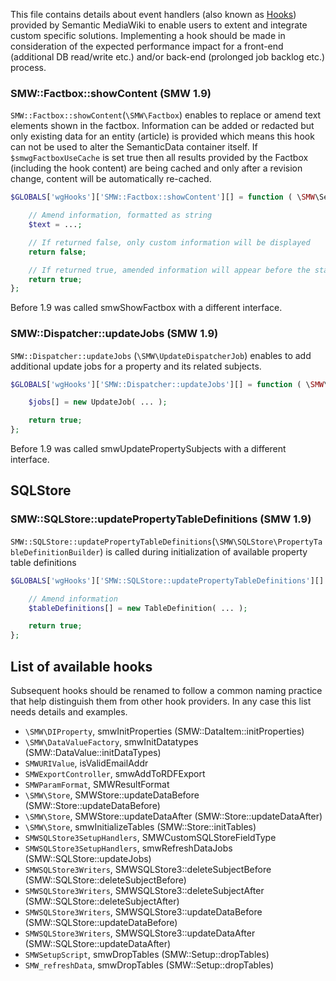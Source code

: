 This file contains details about event handlers (also known as [Hooks][hooks]) provided by Semantic MediaWiki to enable users to extent and integrate custom specific solutions. Implementing a hook should be made in consideration of the expected performance impact for a front-end (additional DB read/write etc.) and/or back-end (prolonged job backlog etc.) process.

### SMW::Factbox::showContent (SMW 1.9)
<code>SMW::Factbox::showContent</code>(<code>\SMW\Factbox</code>) enables to replace or amend text elements shown in the factbox. Information can be added or redacted but only existing data for an entity (article) is provided which means this hook can not be used to alter the SemanticData container itself. If <code>$smwgFactboxUseCache</code> is set true then all results provided by the Factbox (including the hook content) are being cached and only after a revision change, content will be automatically re-cached.

```php
$GLOBALS['wgHooks']['SMW::Factbox::showContent'][] = function ( \SMW\SemanticData $semanticData, &$text ) {

	// Amend information, formatted as string
	$text = ...;

	// If returned false, only custom information will be displayed
	return false;

	// If returned true, amended information will appear before the standard Factbox
	return true;
};
```
Before 1.9 was called smwShowFactbox with a different interface.

### SMW::Dispatcher::updateJobs (SMW 1.9)
<code>SMW::Dispatcher::updateJobs</code> (<code>\SMW\UpdateDispatcherJob</code>) enables to add additional update jobs for a property and its related subjects.

```php
$GLOBALS['wgHooks']['SMW::Dispatcher::updateJobs'][] = function ( \SMW\DIProperty $property, &$jobs ) {

	$jobs[] = new UpdateJob( ... );

	return true;
};
```
Before 1.9 was called smwUpdatePropertySubjects with a different interface.

## SQLStore
### SMW::SQLStore::updatePropertyTableDefinitions (SMW 1.9)
<code>SMW::SQLStore::updatePropertyTableDefinitions</code>(<code>\SMW\SQLStore\PropertyTableDefinitionBuilder</code>) is called during initialization of available property table definitions

```php
$GLOBALS['wgHooks']['SMW::SQLStore::updatePropertyTableDefinitions'][] = function ( \SMW\SQLStore\TableDefinition &$tableDefinitions ) {

	// Amend information
	$tableDefinitions[] = new TableDefinition( ... );

	return true;
};
```

## List of available hooks
Subsequent hooks should be renamed to follow a common naming practice that help distinguish them from other hook providers. In any case this list needs details and examples.

* <code>\SMW\DIProperty</code>, smwInitProperties (SMW::DataItem::initProperties)
* <code>\SMW\DataValueFactory</code>, smwInitDatatypes (SMW::DataValue::initDataTypes)
* <code>SMWURIValue</code>, isValidEmailAddr
* <code>SMWExportController</code>, smwAddToRDFExport
* <code>SMWParamFormat</code>, SMWResultFormat
* <code>\SMW\Store</code>, SMWStore::updateDataBefore (SMW::Store::updateDataBefore)
* <code>\SMW\Store</code>, SMWStore::updateDataAfter (SMW::Store::updateDataAfter)
* <code>\SMW\Store</code>, smwInitializeTables (SMW::Store::initTables)
* <code>SMWSQLStore3SetupHandlers</code>, SMWCustomSQLStoreFieldType
* <code>SMWSQLStore3SetupHandlers</code>, smwRefreshDataJobs (SMW::SQLStore::updateJobs)
* <code>SMWSQLStore3Writers</code>, SMWSQLStore3::deleteSubjectBefore (SMW::SQLStore::deleteSubjectBefore)
* <code>SMWSQLStore3Writers</code>, SMWSQLStore3::deleteSubjectAfter (SMW::SQLStore::deleteSubjectAfter)
* <code>SMWSQLStore3Writers</code>, SMWSQLStore3::updateDataBefore (SMW::SQLStore::updateDataBefore)
* <code>SMWSQLStore3Writers</code>, SMWSQLStore3::updateDataAfter (SMW::SQLStore::updateDataAfter)
* <code>SMWSetupScript</code>, smwDropTables (SMW::Setup::dropTables)
* <code>SMW_refreshData</code>, smwDropTables (SMW::Setup::dropTables)

[hooks]: https://www.mediawiki.org/wiki/Hooks "Manual:Hooks"